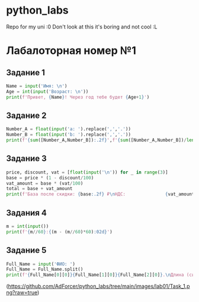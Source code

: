 # python_labs
Repo for my uni :0
Don't look at this it's boring and not cool :L

# Лабалоторная номер №1

## Задание 1
```python 
Name = input('Имя: \n')
Age = int(input('Возраст: \n'))
print(f'Привет, {Name}! Через год тебе будет {Age+1}')
```
## Задание 2
```python 
Number_A = float(input('a: ').replace(',','.'))
Number_B = float(input('b: ').replace(',','.'))
print(f'{sum([Number_A,Number_B]):.2f}',f'{sum([Number_A,Number_B])/len([Number_A,Number_B]):.2f}')
```
## Задание 3
```python
price, discount, vat = [float(input('\n')) for _ in range(3)]
base = price * (1 - discount/100)
vat_amount = base * (vat/100)
total = base + vat_amount
print(f'База после скидки: {base:.2f} ₽\nНДС:               {vat_amount:.2f} ₽\nИтого к оплате:    {total:.2f} ₽')
```
## Задания 4
```python
m = int(input())
print(f'{m//60}:{(m - (m//60)*60):02d}')
```
## Задание 5
```python
Full_Name = input('ФИО: ')
Full_Name = Full_Name.split()
print(f'{Full_Name[0][0]}{Full_Name[1][0]}{Full_Name[2][0]}.\nДлина (символов): {sum([len(x) for x in Full_Name])}')
```

(https://github.com/AdForcer/python_labs/tree/main/images/lab01/Task_1.png?raw=true)